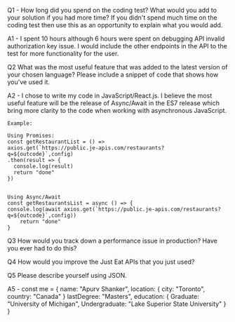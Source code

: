Q1 - How long did you spend on the coding test? What would you add to your solution if you had more time? If you didn't spend much time on the coding test then use this as an opportunity to explain what you would add.

A1 - I spent 10 hours although 6 hours were spent on debugging API invalid authorization key issue. I would include the other endpoints in the API to the test for more functionality for the user.

Q2 What was the most useful feature that was added to the latest version of your chosen language? Please include a snippet of code that shows how you've used it.

A2 - I chose to write my code in JavaScript/React.js. I believe the most useful feature will be the release of Async/Await in the ES7 release which bring more clarity to the code when working with asynchronous JavaScript.

    Example:

    Using Promises:
    const getRestaurantList = () =>
    axios.get(`https://public.je-apis.com/restaurants?q=${outcode}`,config)
    .then(result => {
      console.log(result)
      return "done"
    })


    Using Async/Await
    const getRestaurantsList = async () => {
    console.log(await axios.get(`https://public.je-apis.com/restaurants?q=${outcode}`,config))
        return "done"
    }


Q3 How would you track down a performance issue in production? Have you ever had to do this?

Q4 How would you improve the Just Eat APIs that you just used?

Q5 Please describe yourself using JSON.

A5 -    const me = {
                    name: "Apurv Shanker",
                    location: {
                        city: "Toronto",
                        country: "Canada"
                    }
                    lastDegree: "Masters",
                    education: {
                        Graduate: "University of Michigan",
                        Undergraduate: "Lake Superior State University"
                    }
                }